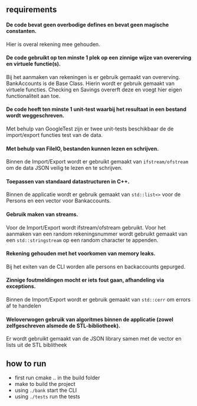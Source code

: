 
## requirements

#### De code bevat geen overbodige defines en bevat geen magische constanten.

Hier is overal rekening mee gehouden. 

#### De code gebruikt op ten minste 1 plek op een zinnige wijze van overerving en virtuele functie(s).

Bij het aanmaken van rekeningen is er gebruik gemaakt van overerving. BankAccounts is de Base Class. Hierin wordt er gebruik gemaakt van virtuele functies. Checking en Savings overerft deze en voegt hier eigen functionaliteit aan toe.

#### De code heeft ten minste 1 unit-test waarbij het resultaat in een bestand wordt weggeschreven.

Met behulp van GoogleTest zijn er twee unit-tests beschikbaar de de import/export functies test van de data.

#### Met behulp van FileIO, bestanden kunnen lezen en schrijven.

Binnen de Import/Export wordt er gebruikt gemaakt van `ifstream/ofstream` om de data JSON veilig te lezen en te schrijven.

#### Toepassen van standaard datastructuren in C++.

Binnen de applicatie wordt er gebruik gemaakt van `std::list<>` voor de Persons  en een vector voor Bankaccounts.

#### Gebruik maken van streams.

Voor de Import/Export wordt ifstream/ofstream gebruikt. Voor het aanmaken van een random rekeningsnummer wordt gebruikt gemaakt van een `std::stringstream` op een random character te appenden.

#### Rekening gehouden met het voorkomen van memory leaks.

Bij het exiten van de CLI worden alle persons en backaccounts gepurged.

#### Zinnige foutmeldingen mocht er iets fout gaan, afhandeling via exceptions.

Binnen de Import/Export wordt er gebruik gemaakt van `std::cerr` om errors af te handelen

#### Weloverwogen gebruik van algoritmes binnen de applicatie (zowel zelfgeschreven alsmede de STL-bibliotheek).

Er wordt gebruikt gemaakt van de JSON library samen met de vector en lists uit de STL biblitheek

## how to run

- first run cmake .. in the build folder
- make to build the project
- using `./bank` start the CLI
- using `./tests` run the tests

